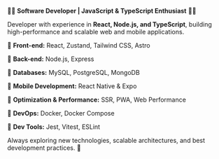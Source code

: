 👨‍💻 **Software Developer | JavaScript & TypeScript Enthusiast**  🤘🏼

Developer with experience in **React, Node.js, and TypeScript**, building high-performance and scalable web and mobile applications.

🔹 **Front-end:** React, Zustand, Tailwind CSS, Astro

🔹 **Back-end:** Node.js, Express

🔹 **Databases:** MySQL, PostgreSQL, MongoDB

🔹 **Mobile Development:** React Native & Expo

🔹 **Optimization & Performance:** SSR, PWA, Web Performance

🔹 **DevOps:** Docker, Docker Compose

🔹 **Dev Tools:** Jest, Vitest, ESLint

Always exploring new technologies, scalable architectures, and best development practices. 🚀 
